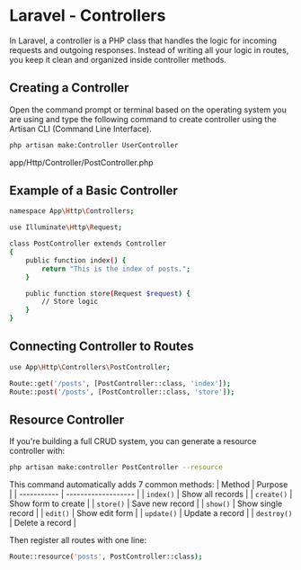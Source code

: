 

# Laravel - Controllers
In Laravel, a controller is a PHP class that handles the logic for incoming requests and outgoing responses. Instead of writing all your logic in routes, you keep it clean and organized inside controller methods.

## Creating a Controller
Open the command prompt or terminal based on the operating system you are using and type the following command to create controller using the Artisan CLI (Command Line Interface).
```bash
php artisan make:Controller UserController
```
app/Http/Controller/PostController.php


##  Example of a Basic Controller
```bash
namespace App\Http\Controllers;

use Illuminate\Http\Request;

class PostController extends Controller
{
    public function index() {
        return "This is the index of posts.";
    }

    public function store(Request $request) {
        // Store logic
    }
}
```

## Connecting Controller to Routes
```bash
use App\Http\Controllers\PostController;

Route::get('/posts', [PostController::class, 'index']);
Route::post('/posts', [PostController::class, 'store']);
```


## Resource Controller
If you're building a full CRUD system, you can generate a resource controller with:
```bash
php artisan make:controller PostController --resource
```

This command automatically adds 7 common methods:
| Method      | Purpose             |
| ----------- | ------------------- |
| `index()`   | Show all records    |
| `create()`  | Show form to create |
| `store()`   | Save new record     |
| `show()`    | Show single record  |
| `edit()`    | Show edit form      |
| `update()`  | Update a record     |
| `destroy()` | Delete a record     |

Then register all routes with one line:
```bash
Route::resource('posts', PostController::class);
```


